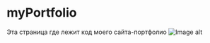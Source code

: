 # myPortfolio
Эта страница где лежит код моего сайта-портфолио
![Image alt](https://github.com/sudondie/raw/images/master/PortfolioColors.PNG)

